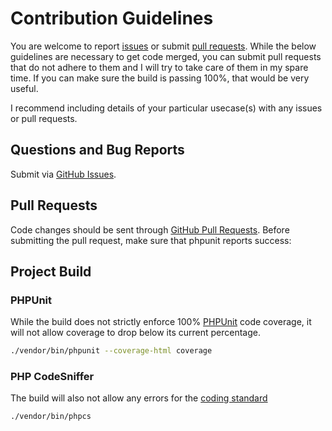 # Contribution Guidelines

You are welcome to report [issues](/../../issues) or submit [pull requests](/../../pulls).  While the below guidelines are necessary to get code merged, you can submit pull requests that do not adhere to them and I will try to take care of them in my spare time. If you can make sure the build is passing 100%, that would be very useful.

I recommend including details of your particular usecase(s) with any issues or pull requests.

## Questions and Bug Reports

Submit via [GitHub Issues](/../../issues).

## Pull Requests

Code changes should be sent through [GitHub Pull Requests](/../../pulls).  Before submitting the pull request, make sure that phpunit reports success:

## Project Build

### PHPUnit

While the build does not strictly enforce 100% [PHPUnit](http://www.phpunit.de) code coverage, it will not allow coverage to drop below its current percentage.

```sh
./vendor/bin/phpunit --coverage-html coverage
```

### PHP CodeSniffer

The build will also not allow any errors for the [coding standard](https://www.php-fig.org/psr/psr-2/)

```sh
./vendor/bin/phpcs
